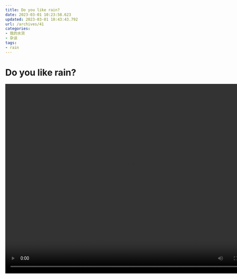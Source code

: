 ```yaml
---
title: Do you like rain?
date: 2023-03-01 10:23:58.623
updated: 2023-03-01 10:43:43.792
url: /archives/41
categories: 
- 我的水货
- 杂谈
tags: 
- rain
---
```


# Do you like rain?

<video src="https://www.wangshengjj.work/upload/2023/03/do%20you%20like%20rain.mp4" width="800px" height="600px" controls="controls"></video>
